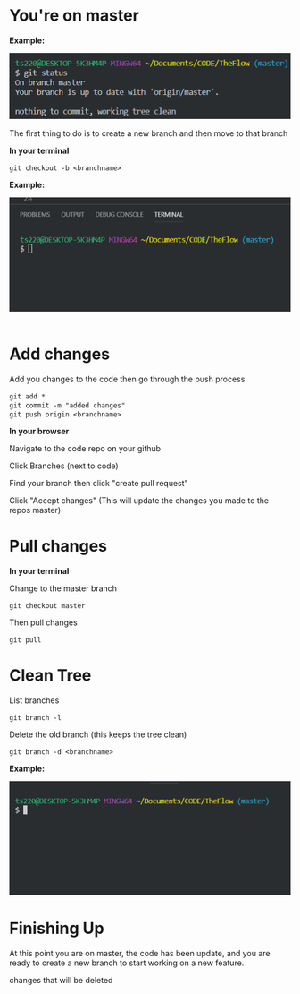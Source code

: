 # You're on master

**Example:**

![Starting Point](./assets/git_master.png)

The first thing to do is to create a new branch and then move to that branch

**In your terminal**

```
git checkout -b <branchname>
```

**Example:**

![Alt Text](./assets/new_branch.gif)
&nbsp;

# Add changes

Add you changes to the code then go through the push process

```
git add *
git commit -m "added changes"
git push origin <branchname>
```

**In your browser**

Navigate to the code repo on your github

Click Branches (next to code)

Find your branch then click "create pull request"

Click "Accept changes" (This will update the changes you made to the repos master)

# Pull changes

**In your terminal**

Change to the master branch

```
git checkout master
```

Then pull changes

```
git pull
```

# Clean Tree

List branches

```
git branch -l
```

Delete the old branch (this keeps the tree clean)

```
git branch -d <branchname>
```

**Example:**

![Alt Text](./assets/check_and_delete.gif)

# Finishing Up

At this point you are on master, the code has been update, and you are ready to create a new branch to start working on a new feature.

changes that will be deleted
